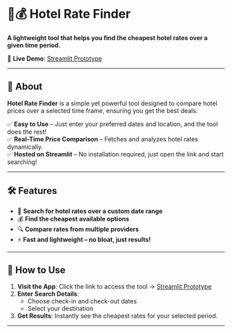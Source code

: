 # 🏨💰 Hotel Rate Finder  

**A lightweight tool that helps you find the cheapest hotel rates over a given time period.**  

🚀 **Live Demo**: [Streamlit Prototype](https://hotel-price-checker.streamlit.app/)  

---

## 🌟 About  

**Hotel Rate Finder** is a simple yet powerful tool designed to compare hotel prices over a selected time frame, ensuring you get the best deals.  

✅ **Easy to Use** – Just enter your preferred dates and location, and the tool does the rest!  
✅ **Real-Time Price Comparison** – Fetches and analyzes hotel rates dynamically.  
✅ **Hosted on Streamlit** – No installation required, just open the link and start searching!  

---

## 🛠 Features  

- 📅 **Search for hotel rates over a custom date range**  
- 💰 **Find the cheapest available options**  
- 🔍 **Compare rates from multiple providers**  
- ⚡ **Fast and lightweight – no bloat, just results!**  

---

## 🚀 How to Use  

1. **Visit the App**: Click the link to access the tool → [Streamlit Prototype](https://hotel-price-checker.streamlit.app/)  
2. **Enter Search Details**:  
   - Choose check-in and check-out dates  
   - Select your destination  
3. **Get Results**: Instantly see the cheapest rates for your selected period.  

---


